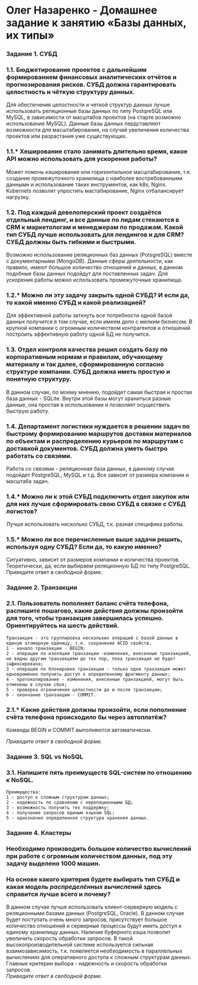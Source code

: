 # Олег Назаренко - Домашнее задание к занятию «Базы данных, их типы»


### Задание 1. СУБД

### 1.1. Бюджетирование проектов с дальнейшим формированием финансовых аналитических отчётов и прогнозирования рисков. СУБД должна гарантировать целостность и чёткую структуру данных.

Для обеспечения целостности и четкой структур данных лучше использовать реляционные базы данных по типу PostqreSQL или MySQL, в зависимости от масштабов проектов (на старте возможно использование MySQL). Данные базы данных пердставляют возможности для масштабирования, на случай увеличения количества проектов или разрастания уже существующих.

### 1.1.* Хеширование стало занимать длительно время, какое API можно использовать для ускорения работы?

Может помочь кэширование или горизонтальное масштабирование, т.е. создание промежуточного хранилища с наиболее востребованными данными и использование таких инструментов, как k8s, Nginx. Kubernets позволит упростить мастабирование, Nginx отбалансирует нагрузку.
### 1.2. Под каждый девелоперский проект создаётся отдельный лендинг, и все данные по лидам стекаются в CRM к маркетологам и менеджерам по продажам. Какой тип СУБД лучше использовать для лендингов и для CRM? СУБД должны быть гибкими и быстрыми.
Возможно использование реляционных баз данных (PotsgreSQL) вместе с документарными (MongoDB). Данные сферы деятельности, как правило, имеют большое количество отношений и данных, в данном подобные базы данных подойдут для поставленных задач. Для ускорения работы можно использовать промежуточные хранилища.
### 1.2.* Можно ли эту задачу закрыть одной СУБД? И если да, то какой именно СУБД и какой реализацией?
Для эффективной работы заткнуть все потребности одной базой данных получится в том случае, если имеем дело с мелким бизнесом. В крупной компании с огромным количеством контрагентов и отношений построить эффективную работу одной БД не получится.

### 1.3. Отдел контроля качества решил создать базу по корпоративным нормам и правилам, обучающему материалу и так далее, сформированную согласно структуре компании. СУБД должна иметь простую и понятную структуру.
В данном случае, по моему мнению, подойдет самая быстрая и простая база данных - SQLite. Внутри этой базы могут храниться разные данные, она простая в использовании и позволяет осуществить быструю работу.

### 1.4. Департамент логистики нуждается в решении задач по быстрому формированию маршрутов доставки материалов по объектам и распределению курьеров по маршрутам с доставкой документов. СУБД должна уметь быстро работать со связями.
Работа со связями - реляционная база данных, в данному случае подойдет PostgreSQL, MySQL и т.д. Все зависит от размера компании и масштаба задач.

### 1.4.* Можно ли к этой СУБД подключить отдел закупок или для них лучше сформировать свою СУБД в связке с СУБД логистов? 
Лучше использовать несколько СУБД, т.к. разная специфика работы.

### 1.5.* Можно ли все перечисленные выше задачи решить, используя одну СУБД? Если да, то какую именно?
Ситуативно, зависит от размеров компании и количества проектов. Теоретически, да, если выбираем реляционную БД по типу PostgreSQL. Приведите ответ в свободной форме.

### Задание 2. Транзакции

### 2.1. Пользователь пополняет баланс счёта телефона, распишите пошагово, какие действия должны произойти для того, чтобы транзакция завершилась успешно. Ориентируйтесь на шесть действий.
```
Транзакция - это группировка нескольких операций с базой данных в единую атомарную единицу, т.е. сохранение ACID свойств.
1 - начало транзакции - BEGIN;
2 - операции по изоляции транзакции -изменения, внесенные транзакцией, не видны другим транзакциям до тех пор, пока транзакция не будет зафиксирована;
3 - операции по блокировке транзакции - только одна транзакция может одновременно получить доступ к определенному фрагменту данных;
4 - протоколирование - изменения, внесенные транзакцией, могут быть отменены в случае сбоя;
5 - проверка ограничения целостности до и после транзакции;
6 - окончание транзакции - COMMIT.
```
### 2.1.* Какие действия должны произойти, если пополнение счёта телефона происходило бы через автоплатёж?
Команды BEGIN и COMMIT выполняются автоматически.

*Приведите ответ в свободной форме.*

### Задание 3. SQL vs NoSQL

### 3.1. Напишите пять преимуществ SQL-систем по отношению к NoSQL. 
```
Преимущества:
1 - доступ к сложным структурам данных;
2 - надежность по сравнению с нереляционными БД;
3 - возможность получить тех поддержку;
4 - получение запросов единым языком SQL;
5 - однозначно определенная структура хранения данных.
```
### Задание 4. Кластеры

### Необходимо производить большое количество вычислений при работе с огромным количеством данных, под эту задачу выделено 1000 машин. 

### На основе какого критерия будете выбирать тип СУБД и какая модель *распределённых вычислений* здесь справится лучше всего и почему?
В данном случае лучше использовать клиент-серверную модель с реляционными базами данных (PostgreSQL, Oracle). В данном случае будет поступать очень много запросов, присутствует большое количество отношений и серверные процессы будут иметь доступ к единому хранилищу данных. Наличие буферного кэша позволит увеличить скорость обработки запросов. В такой высокопроизводительной системе используется сильная взаимозависимость, т.к. появляется необходимость в параллельных вычислениях для оперативного доступа к сложным структурам данных. Главные критерии выбора - надежность и скорость обработки запросов.    
*Приведите ответ в свободной форме.*

